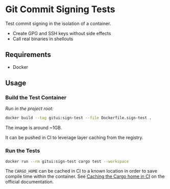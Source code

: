 # Git Commit Signing Tests

Test commit signing in the isolation of a container.

- Create GPG and SSH keys without side effects
- Call real binaries in shellouts

## Requirements

- Docker

## Usage

### Build the Test Container

*Run in the project root:*

```bash
docker build --tag gitui:sign-test --file Dockerfile.sign-test .
```

The image is around ~1GB.

It can be pushed in CI to leverage layer caching from the registry.

### Run the Tests

```bash
docker run --rm gitui:sign-test cargo test --workspace
```

The `CARGO_HOME` can be cached in CI to a known location in order to save compile time within the container.
See [Caching the Cargo home in CI](https://doc.rust-lang.org/cargo/guide/cargo-home.html#caching-the-cargo-home-in-ci)
on the official documentation.
